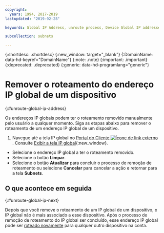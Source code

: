 ```yaml
---
copyright:
  years: 1994, 2017-2019
lastupdated: "2019-02-28"

keywords: Global IP Address, unroute process, Device Global IP addresses

subcollection: subnets

---
```


{:shortdesc: .shortdesc}
{:new_window: target="_blank"}
{:DomainName: data-hd-keyref="DomainName"}
{:note: .note}
{:important: .important}
{:deprecated: .deprecated}
{:generic: data-hd-programlang="generic"}

# Remover o roteamento do endereço IP global de um dispositivo
{:#unroute-global-ip-address}

Os endereços IP globais podem ter o roteamento removido manualmente pelo usuário a qualquer momento. Siga as etapas abaixo para remover o roteamento de um endereço IP global de um dispositivo.

1. Navegue até a tela IP global no [Portal do Cliente ![Ícone de link externo](../../icons/launch-glyph.svg "Ícone de link externo")](https://{DomainName}/). Consulte [Exibir
a tela IP global](/docs/infrastructure/subnets?topic=subnets-display-the-global-ip-screen){:new_window}.
* Selecione o endereço IP global a ter o roteamento removido.
* Selecione o botão **Limpar**.
* Selecione o botão **Atualizar** para concluir o processo de remoção de roteamento ou selecione **Cancelar** para cancelar a ação e retornar para a tela **Subnets**.

## O que acontece em seguida
{:#unroute-global-ip-next}

Depois que você remove o roteamento de um IP global de um dispositivo, o IP global não é mais associado a esse dispositivo. Após o processo de remoção de roteamento do IP global ser concluído, esse endereço IP global pode ser [roteado novamente](/docs/infrastructure/subnets?topic=subnets-route-a-global-ip-address-to-a-device) para qualquer outro dispositivo na conta.
